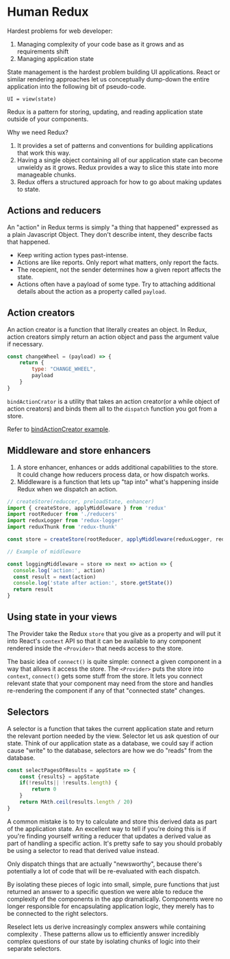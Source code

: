# Human Redux

Hardest problems for web developer:

1. Managing complexity of your code base as it grows and as requirements shift
2. Managing application state

State management is the hardest problem building UI applications.
React or similar rendering approaches let us conceptually dump-down the entire
application into the following bit of pseudo-code.

`UI = view(state)`

Redux is a pattern for storing, updating, and reading application state outside
of your components.

Why we need Redux?

1. It provides a set of patterns and conventions for building applications that
  work this way.
2. Having a single object containing all of our application state can become
  unwieldy as it grows. Redux provides a way to slice this state into more
  manageable chunks.
3. Redux offers a structured approach for how to go about making updates to
  state.

## Actions and reducers

An "action" in Redux terms is simply "a thing that happened" expressed as a
plain Javascript Object. They don't describe intent, they describe facts that
happened.

* Keep writing action types past-intense.
* Actions are like reports. Only report what matters, only report the facts.
* The recepient, not the sender determines how a given report affects the state.
* Actions often have a payload of some type. Try to attaching additional details
  about the action as a property called `payload`.

## Action creators

An action creator is a function that literally creates an object. In Redux,
action creators simply return an action object and pass the argument value if
necessary.

```js
const changeWheel = (payload) => {
    return {
        type: "CHANGE_WHEEL",
        payload
    }
}
```

`bindActionCrator` is a utility that takes an action creator(or a while object
of action creators) and binds them all to the `dispatch` function you got from
a store.

Refer to [bindActionCreator example](./action_creator_bind.js).

## Middleware and store enhancers

1. A store enhancer, enhances or adds additional capabilities to the store. It
  could change how reducers process data, or how dispatch works.
2. Middleware is a function that lets up "tap into" what's happening inside
  Redux when we dispatch an action.

```js
// createStore(reduccer, preloadState, enhancer)
import { createStore, applyMiddleware } from 'redux'
import rootReducer from './reducers'
import reduxLogger from 'redux-logger'
import reduxThunk from 'redux-thunk'

const store = createStore(rootReducer, applyMiddleware(reduxLogger, reduxThunk))

// Example of middleware

const loggingMiddleware = store => next => action => {
  console.log('action:', action)
  const result = next(action)
  console.log('state after action:', store.getState())
  return result
}
```

## Using state in your views

The Provider take the Redux `store` that you give as a property and will put it
into React's `context` API so that it can be available to any component rendered
inside the `<Provider>` that needs access to the store.

The basic idea of `connect()` is quite simple: connect a given component in a
way that allows it access the store. The `<Provider>` puts the store into
`context`, `connect()` gets some stuff from the store. It lets you connect
relevant state that your component may need from the store and handles
re-rendering the component if any of that "connected state" changes.

## Selectors

A selector is a function that takes the current application state and return the
relevant portion needed by the view. Selector let us ask question of our state.
Think of our application state as a database, we could say if action cause
"write" to the database, selectors are how we do "reads" from the database.

```js
const selectPagesOfResults = appState => {
    const {results} = appState
    if(!results|| !results.length) {
        return 0
    }
    return MAth.ceil(results.length / 20)
}
```

A common mistake is to try to calculate and store this derived data as part of
the application state. An excellent way to tell if you're doing this is if
you're finding yourself writing a reducer that updates a derived value as part
of handling a specific action. It's pretty safe to say you should probably be
using a selector to read that derived value instead.

Only dispatch things that are actually "newsworthy", because there's potentially
a lot of code that will be re-evaluated with each dispatch.

By isolating these pieces of logic into small, simple, pure functions that just
returned an answer to a specific question we were able to reduce the complexity
of the components in the app dramatically. Components were no longer responsible
for encapsulating application logic, they merely has to be connected to the
right selectors.

Reselect lets us derive increasingly complex answers while containing complexity
. These patterns allow us to efficiently answer incredibly complex questions of
our state by isolating chunks of logic into their separate selectors.

